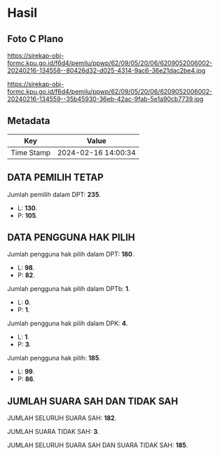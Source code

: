 # Hasil

## Foto C Plano

https://sirekap-obj-formc.kpu.go.id/f6d4/pemilu/ppwp/62/09/05/20/06/6209052006002-20240216-134558--80426d32-d025-4314-9ac6-36e21dac2be4.jpg

https://sirekap-obj-formc.kpu.go.id/f6d4/pemilu/ppwp/62/09/05/20/06/6209052006002-20240216-134559--35b45930-36eb-42ac-9fab-5e1a90cb7739.jpg


## Metadata

| Key        | Value               |
| ---------- | ------------------- |
| Time Stamp | 2024-02-16 14:00:34 |


## DATA PEMILIH TETAP

Jumlah pemilih dalam DPT: **235**.
 * L: **130**.
 * P: **105**.

## DATA PENGGUNA HAK PILIH

Jumlah pengguna hak pilih dalam DPT: **180**.
 * L: **98**.
 * P: **82**.

Jumlah pengguna hak pilih dalam DPTb: **1**.
 * L: **0**.
 * P: **1**.

Jumlah pengguna hak pilih dalam DPK: **4**.
 * L: **1**.
 * P: **3**.

Jumlah pengguna hak pilih: **185**.
 * L: **99**.
 * P: **86**.

## JUMLAH SUARA SAH DAN TIDAK SAH

JUMLAH SELURUH SUARA SAH: **182**.

JUMLAH SUARA TIDAK SAH: **3**.

JUMLAH SELURUH SUARA SAH DAN SUARA TIDAK SAH: **185**.



